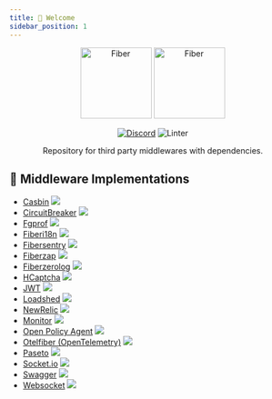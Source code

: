 ```yaml
---
title: 👋 Welcome
sidebar_position: 1
---
```


<div align="center">
  <img height="125" alt="Fiber" src="https://raw.githubusercontent.com/gofiber/contrib/master/.github/logo-dark.svg#gh-dark-mode-only" />
  <img height="125" alt="Fiber" src="https://raw.githubusercontent.com/gofiber/contrib/master/.github/logo.svg#gh-light-mode-only" />
  <br />

[![Discord](https://img.shields.io/discord/704680098577514527?style=flat&label=%F0%9F%92%AC%20discord&color=00ACD7)](https://gofiber.io/discord)
![Linter](https://github.com/gofiber/contrib/workflows/Golangci%20Lint%20Check/badge.svg)

Repository for third party middlewares with dependencies.

</div>

## 📑 Middleware Implementations

* [Casbin](./casbin/README.md) <a href="https://github.com/gofiber/contrib/actions?query=workflow%3A%22Test+Casbin%22"> <img src="https://img.shields.io/github/actions/workflow/status/gofiber/contrib/test-casbin.yml?branch=main&label=%F0%9F%A7%AA%20&style=flat&color=75C46B" /> </a>
* [CircuitBreaker](./circuitbreaker/README.md) <a href="https://github.com/gofiber/contrib/actions?query=workflow%3A%22Test+CircuitBreaker%22"> <img src="https://img.shields.io/github/actions/workflow/status/gofiber/contrib/test-circuitbreaker.yml?branch=main&label=%F0%9F%A7%AA%20&style=flat&color=75C46B" /> </a>
* [Fgprof](./fgprof/README.md) <a href="https://github.com/gofiber/contrib/actions?query=workflow%3A%22Test+Fgprof%22"> <img src="https://img.shields.io/github/actions/workflow/status/gofiber/contrib/test-fgprof.yml?branch=main&label=%F0%9F%A7%AA%20&style=flat&color=75C46B" /> </a>
* [Fiberi18n](./fiberi18n/README.md) <a href="https://github.com/gofiber/contrib/actions?query=workflow%3A%22Test+fiberi18n%22"> <img src="https://img.shields.io/github/actions/workflow/status/gofiber/contrib/test-fiberi18n.yml?branch=main&label=%F0%9F%A7%AA%20&style=flat&color=75C46B" /> </a>
* [Fibersentry](./fibersentry/README.md) <a href="https://github.com/gofiber/contrib/actions?query=workflow%3A%22Test+fibersentry%22"> <img src="https://img.shields.io/github/actions/workflow/status/gofiber/contrib/test-fibersentry.yml?branch=main&label=%F0%9F%A7%AA%20&style=flat&color=75C46B" /> </a>
* [Fiberzap](./fiberzap/README.md) <a href="https://github.com/gofiber/contrib/actions?query=workflow%3A%22Test+fiberzap%22"> <img src="https://img.shields.io/github/actions/workflow/status/gofiber/contrib/test-fiberzap.yml?branch=main&label=%F0%9F%A7%AA%20&style=flat&color=75C46B" /> </a>
* [Fiberzerolog](./fiberzerolog/README.md) <a href="https://github.com/gofiber/contrib/actions?query=workflow%3A%22Test+fiberzerolog%22"> <img src="https://img.shields.io/github/actions/workflow/status/gofiber/contrib/test-fiberzerolog.yml?branch=main&label=%F0%9F%A7%AA%20&style=flat&color=75C46B" /> </a>
* [HCaptcha](./hcaptcha/README.md) <a href="https://github.com/gofiber/contrib/actions?query=workflow%3A%22Test+hcaptcha%22"> <img src="https://img.shields.io/github/actions/workflow/status/gofiber/contrib/test-hcaptcha.yml?branch=main&label=%F0%9F%A7%AA%20&style=flat&color=75C46B" /> </a>
* [JWT](./jwt/README.md) <a href="https://github.com/gofiber/contrib/actions?query=workflow%3A%22Test+jwt%22"> <img src="https://img.shields.io/github/actions/workflow/status/gofiber/contrib/test-jwt.yml?branch=main&label=%F0%9F%A7%AA%20&style=flat&color=75C46B" /> </a>
* [Loadshed](./loadshed/README.md) <a href="https://github.com/gofiber/contrib/actions?query=workflow%3A%22Test+loadshed%22"> <img src="https://img.shields.io/github/actions/workflow/status/gofiber/contrib/test-loadshed.yml?branch=main&label=%F0%9F%A7%AA%20&style=flat&color=75C46B" /> </a>
* [NewRelic](./fibernewrelic/README.md) <a href="https://github.com/gofiber/contrib/actions?query=workflow%3A%22Test+fibernewrelic%22"> <img src="https://img.shields.io/github/actions/workflow/status/gofiber/contrib/test-fibernewrelic.yml?branch=main&label=%F0%9F%A7%AA%20&style=flat&color=75C46B" /> </a>
* [Monitor](./monitor/README.md) <a href="https://github.com/gofiber/contrib/actions?query=workflow%3A%22Test+Monitor%22"> <img src="https://img.shields.io/github/actions/workflow/status/gofiber/contrib/test-monitor.yml?branch=main&label=%F0%9F%A7%AA%20&style=flat&color=75C46B" /> </a>
* [Open Policy Agent](./opafiber/README.md) <a href="https://github.com/gofiber/contrib/actions?query=workflow%3A%22Test+opafiber%22"> <img src="https://img.shields.io/github/actions/workflow/status/gofiber/contrib/test-opafiber.yml?branch=main&label=%F0%9F%A7%AA%20&style=flat&color=75C46B" /> </a>
* [Otelfiber (OpenTelemetry)](./otelfiber/README.md) <a href="https://github.com/gofiber/contrib/actions?query=workflow%3A%22Test+otelfiber%22"> <img src="https://img.shields.io/github/actions/workflow/status/gofiber/contrib/test-otelfiber.yml?branch=main&label=%F0%9F%A7%AA%20&style=flat&color=75C46B" /> </a>
* [Paseto](./paseto/README.md) <a href="https://github.com/gofiber/contrib/actions?query=workflow%3A%22Test+paseto%22"> <img src="https://img.shields.io/github/actions/workflow/status/gofiber/contrib/test-paseto.yml?branch=main&label=%F0%9F%A7%AA%20&style=flat&color=75C46B" /> </a>
* [Socket.io](./socketio/README.md) <a href="https://github.com/gofiber/contrib/actions?query=workflow%3A%22Test+socketio%22"> <img src="https://img.shields.io/github/actions/workflow/status/gofiber/contrib/test-socketio.yml?branch=main&label=%F0%9F%A7%AA%20&style=flat&color=75C46B" /> </a>
* [Swagger](./swagger/README.md) <a href="https://github.com/gofiber/contrib/actions?query=workflow%3A%22Test+swagger%22"> <img src="https://img.shields.io/github/actions/workflow/status/gofiber/contrib/test-swagger.yml?branch=main&label=%F0%9F%A7%AA%20&style=flat&color=75C46B" /> </a>
* [Websocket](./websocket/README.md) <a href="https://github.com/gofiber/contrib/actions?query=workflow%3A%22Test+websocket%22"> <img src="https://img.shields.io/github/actions/workflow/status/gofiber/contrib/test-websocket.yml?branch=main&label=%F0%9F%A7%AA%20&style=flat&color=75C46B" /> </a>
